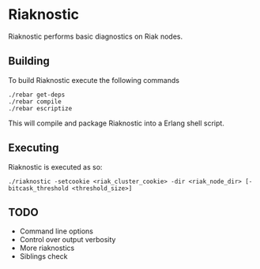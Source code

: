 # Riaknostic

Riaknostic performs basic diagnostics on Riak nodes.

## Building

To build Riaknostic execute the following commands

    ./rebar get-deps
    ./rebar compile
    ./rebar escriptize

This will compile and package Riaknostic into a Erlang shell script.

## Executing

Riaknostic is executed as so:

    ./riaknostic -setcookie <riak_cluster_cookie> -dir <riak_node_dir> [-bitcask_threshold <threshold_size>]

## TODO

- Command line options
- Control over output verbosity
- More riaknostics
- Siblings check
